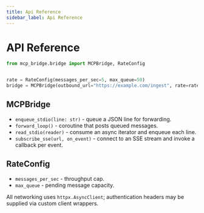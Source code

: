 ```yaml
---
title: Api Reference
sidebar_label: Api Reference
---
```


# API Reference

```python
from mcp_bridge.bridge import MCPBridge, RateConfig


rate = RateConfig(messages_per_sec=5, max_queue=50)
bridge = MCPBridge(outbound_url="https://example.com/ingest", rate=rate)
```

## MCPBridge
- `enqueue_stdio(line: str)` - queue a JSON line for forwarding.
- `forward_loop()` - coroutine that posts queued messages.
- `read_stdio(reader)` - consume an async iterator and enqueue each line.
- `subscribe_sse(url, on_event)` - connect to an SSE stream and invoke a callback per event.

## RateConfig
- `messages_per_sec` - throughput cap.
- `max_queue` - pending message capacity.

All networking uses `httpx.AsyncClient`; authentication headers may be supplied via custom client wrappers.
